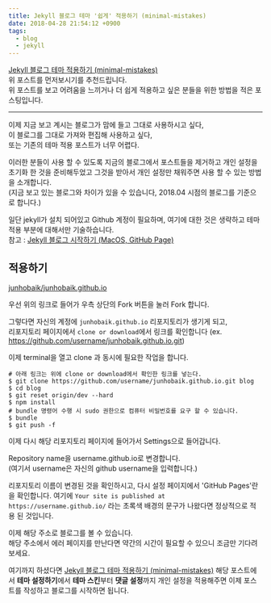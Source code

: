 ```yaml
---
title: Jekyll 블로그 테마 '쉽게' 적용하기 (minimal-mistakes)
date: 2018-04-28 21:54:12 +0900
tags:
  - blog
  - jekyll
---
```


[Jekyll 블로그 테마 적용하기 (minimal-mistakes)](https://junhobaik.github.io/jekyll-apply-theme/)  
위 포스트를 먼저보시기를 추천드립니다.  
위 포스트를 보고 어려움을 느끼거나 더 쉽게 적용하고 싶은 분들을 위한 방법을 적은 포스팅입니다.

---

이제 지금 보고 계시는 블로그가 맘에 들고 그대로 사용하시고 싶다,  
이 블로그를 그대로 가져와 편집해 사용하고 싶다,  
또는 기존의 테마 적용 포스트가 너무 어렵다.

이러한 분들이 사용 할 수 있도록
지금의 블로그에서 포스트들을 제거하고 개인 설정을 초기화 한 것을 준비해두었고
그것을 받아서 개인 설정만 채워주면 사용 할 수 있는 방법을 소개합니다.  
(지금 보고 있는 블로그와 차이가 있을 수 있습니다,
2018.04 시점의 블로그를 기준으로 합니다.)

일단 jekyll가 설치 되어있고 Github 계정이 필요하며,
여기에 대한 것은 생략하고 테마 적용 부분에 대해서만 기술하습니다.  
참고 : [Jekyll 블로그 시작하기 (MacOS, GitHub Page)](https://junhobaik.github.io/start-jekyll-blog/)


## 적용하기

[junhobaik/junhobaik.github.io](https://github.com/junhobaik/junhobaik.github.io)

우선 위의 링크로 들어가 우측 상단의 Fork 버튼을 눌러 Fork 합니다.

그렇다면 자신의 계정에 `junhobaik.github.io` 리포지토리가 생기게 되고,  
리포지토리 페이지에서 `clone or download`에서 링크를 확인합니다 (ex. https://github.com/username/junhobaik.github.io.git)

이제 terminal을 열고 clone 과 동시에 필요한 작업을 합니다.

```shell
# 아래 링크는 위에 clone or download에서 확인한 링크를 넣는다.
$ git clone https://github.com/username/junhobaik.github.io.git blog
$ cd blog
$ git reset origin/dev --hard
$ npm install
# bundle 명령어 수행 시 sudo 권한으로 컴퓨터 비밀번호를 요구 할 수 있습니다.
$ bundle
$ git push -f
```

이제 다시 해당 리포지토리 페이지에 들어가서 Settings으로 들어갑니다.

Repository name을 username.github.io로 변경합니다.  
(여기서 username은 자신의 github username을 입력합니다.)

리포지토리 이름이 변경된 것을 확인하시고,
다시 설정 페이지에서 'GitHub Pages'란을 확인합니다.
여기에 `Your site is published at https://username.github.io/` 라는 초록색 배경의 문구가 나왔다면 정상적으로 적용 된 것입니다. 

이제 해당 주소로 블로그를 볼 수 있습니다.  
해당 주소에서 에러 페이지를 만난다면 약간의 시간이 필요할 수 있으니 조금만 기다려보세요.

여기까지 하셨다면 [Jekyll 블로그 테마 적용하기 (minimal-mistakes)](https://junhobaik.github.io/jekyll-apply-theme/) 해당 포스트에서 **테마 설정하기**에서 **테마 스킨**부터 **댓글 설정**까지 개인 설정을 적용해주면 이제 포스트를 작성하고 블로그를 시작하면 됩니다.
